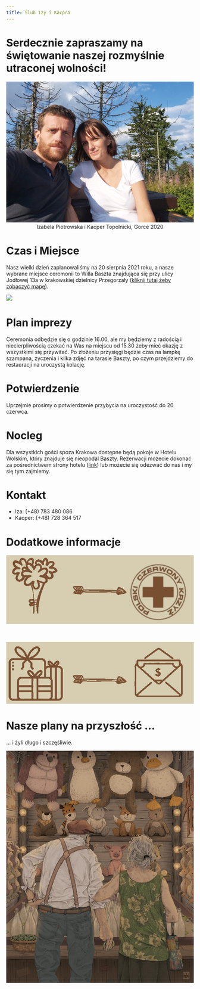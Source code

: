 ```yaml
---
title: Ślub Izy i Kacpra
---
```


# Serdecznie zapraszamy na świętowanie naszej rozmyślnie utraconej wolności!

<img src = "./gorce.gif">
<center>
Izabela Piotrowska i Kacper Topolnicki, Gorce 2020
</center>

# Czas i Miejsce

Nasz wielki dzień zaplanowaliśmy na 20 sierpnia 2021 roku, a nasze 
wybrane miejsce ceremonii to Willa Baszta znajdująca się przy ulicy Jodłowej 13a 
w krakowskiej dzielnicy Przegorzały ([kliknij tutaj żeby zobaczyć mapę](https://goo.gl/maps/DuA8ZpWFDXkmFWKz9)). 

![](https://upload.wikimedia.org/wikipedia/commons/thumb/0/0e/Baszta_%28The_Tower%29_Villa_%28view_from_SW%29%2C_13a_Jodlowa_street%2C_Przegorzaly%2C_Krakow%2C_Poland.jpg/800px-Baszta_%28The_Tower%29_Villa_%28view_from_SW%29%2C_13a_Jodlowa_street%2C_Przegorzaly%2C_Krakow%2C_Poland.jpg)

# Plan imprezy

Ceremonia odbędzie się o godzinie 16.00, ale my będziemy z radością i niecierpliwością 
czekać na Was na miejscu od 15.30 żeby mieć okazję z wszystkimi się przywitać. Po 
złożeniu przysięgi będzie czas na lampkę szampana, życzenia i kilka zdjęć na tarasie 
Baszty, po czym przejdziemy do restauracji na uroczystą kolację. 

# Potwierdzenie 

Uprzejmie prosimy o potwierdzenie przybycia na uroczystość do 20 czerwca. 

# Nocleg

Dla wszystkich gości spoza Krakowa dostępne będą pokoje w Hotelu Wolskim, 
który znajduje się nieopodal Baszty. Rezerwacji możecie dokonać za pośrednictwem strony hotelu 
([link](https://www.hotelwolski.pl/)) 
lub możecie się odezwać do nas i my się tym zajmiemy.  

# Kontakt

- Iza: (+48) 783 480 086
- Kacper: (+48) 728 364 517

# Dodatkowe informacje

[![](./dodatkowe1A.jpg)](https://pck.pl/wspieraj-nas/przekaz-darowizne/)

<br/>

![](./dodatkowe1B.jpg)

# Nasze plany na przyszłość ...

... i żyli długo i szczęśliwie.

[![](./p.jpg)](https://www.reddit.com/user/earthtokeebs)


